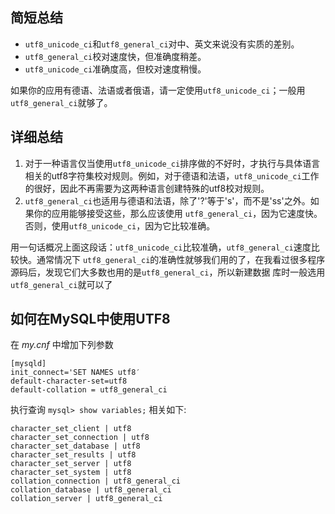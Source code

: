 ## 简短总结

* `utf8_unicode_ci`和`utf8_general_ci`对中、英文来说没有实质的差别。
* `utf8_general_ci`校对速度快，但准确度稍差。
* `utf8_unicode_ci`准确度高，但校对速度稍慢。

如果你的应用有德语、法语或者俄语，请一定使用`utf8_unicode_ci`；一般用`utf8_general_ci`就够了。

## 详细总结

1. 对于一种语言仅当使用`utf8_unicode_ci`排序做的不好时，才执行与具体语言相关的utf8字符集校对规则。例如，对于德语和法语，`utf8_unicode_ci`工作的很好，因此不再需要为这两种语言创建特殊的utf8校对规则。
2. `utf8_general_ci`也适用与德语和法语，除了'?'等于's'，而不是'ss'之外。如果你的应用能够接受这些，那么应该使用 `utf8_general_ci`，因为它速度快。否则，使用`utf8_unicode_ci`，因为它比较准确。

用一句话概况上面这段话：`utf8_unicode_ci`比较准确，`utf8_general_ci`速度比较快。通常情况下 `utf8_general_ci`的准确性就够我们用的了，在我看过很多程序源码后，发现它们大多数也用的是`utf8_general_ci`，所以新建数据 库时一般选用`utf8_general_ci`就可以了

## 如何在MySQL中使用UTF8

在 _my.cnf_ 中增加下列参数

```
[mysqld]
init_connect='SET NAMES utf8′
default-character-set=utf8
default-collation = utf8_general_ci
```

执行查询 `mysql> show variables;` 相关如下: 

```
character_set_client | utf8 
character_set_connection | utf8 
character_set_database | utf8 
character_set_results | utf8 
character_set_server | utf8 
character_set_system | utf8
collation_connection | utf8_general_ci 
collation_database | utf8_general_ci 
collation_server | utf8_general_ci
```
